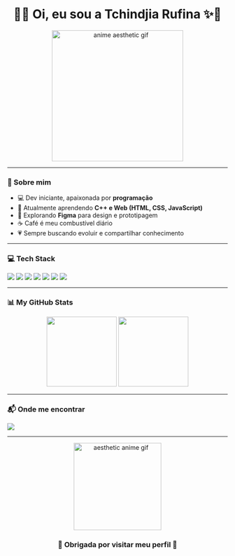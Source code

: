 <h1 align="center">🌸✨ Oi, eu sou a Tchindjia Rufina ✨🌸</h1>

<p align="center">
  <img src="https://i.pinimg.com/originals/6d/f2/0c/6df20c84cde3c55f7f3a6f569e9d8d55.gif" width="300px" alt="anime aesthetic gif">
</p>

---

### 🌸 Sobre mim
- 💻 Dev iniciante, apaixonada por **programação**  
- 🌱 Atualmente aprendendo **C++ e Web (HTML, CSS, JavaScript)**  
- 🎨 Explorando **Figma** para design e prototipagem  
- ☕ Café é meu combustível diário  
- 💗 Sempre buscando evoluir e compartilhar conhecimento  

---

### 💻 Tech Stack
<p>
  <img src="https://img.shields.io/badge/HTML5-E34F26?style=for-the-badge&logo=html5&logoColor=white"/>
  <img src="https://img.shields.io/badge/CSS3-1572B6?style=for-the-badge&logo=css3&logoColor=white"/>
  <img src="https://img.shields.io/badge/JavaScript-F7DF1E?style=for-the-badge&logo=javascript&logoColor=black"/>
  <img src="https://img.shields.io/badge/Git-F05032?style=for-the-badge&logo=git&logoColor=white"/>
  <img src="https://img.shields.io/badge/Markdown-000000?style=for-the-badge&logo=markdown&logoColor=white"/>
  <img src="https://img.shields.io/badge/Arduino-00979D?style=for-the-badge&logo=arduino&logoColor=white"/>
  <img src="https://img.shields.io/badge/Figma-F24E1E?style=for-the-badge&logo=figma&logoColor=white"/>
</p>

---

### 📊 My GitHub Stats
<p align="center">
  <img src="https://github-readme-stats.vercel.app/api?username=tchindjiarufina&show_icons=true&theme=dark" height="160"/>
  <img src="https://github-readme-stats.vercel.app/api/top-langs/?username=tchindjiarufina&layout=compact&theme=dark" height="160"/>
</p>

---

### 📬 Onde me encontrar
<p>
  <a href="https://www.linkedin.com/in/tchindjia-g-0a6563366" target="_blank">
    <img src="https://img.shields.io/badge/LinkedIn-ff69b4?style=for-the-badge&logo=linkedin&logoColor=white"/>
  </a>
</p>

---

<p align="center">
  <img src="https://i.pinimg.com/originals/91/3a/d5/913ad5c25097b2b7ef25b0a0bbdb9c22.gif" width="200px" alt="aesthetic anime gif">
</p>

<h3 align="center">💖 Obrigada por visitar meu perfil 💖</h3>
